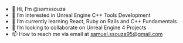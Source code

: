 - 👋 Hi, I’m @samssouza
- 👀 I’m interested in  Unreal Engine C++ Tools Development
- 🌱 I’m currently learning React, Ruby on Rails and C++ Fundamentals
- 💞️ I’m looking to collaborate on Unreal Engine 4 Projects
- 📫 How to reach me via email at samuel.ssouza95@gmail.com

<!---
samssouza/samssouza is a ✨ special ✨ repository because its `README.md` (this file) appears on your GitHub profile.
You can click the Preview link to take a look at your changes.
--->
